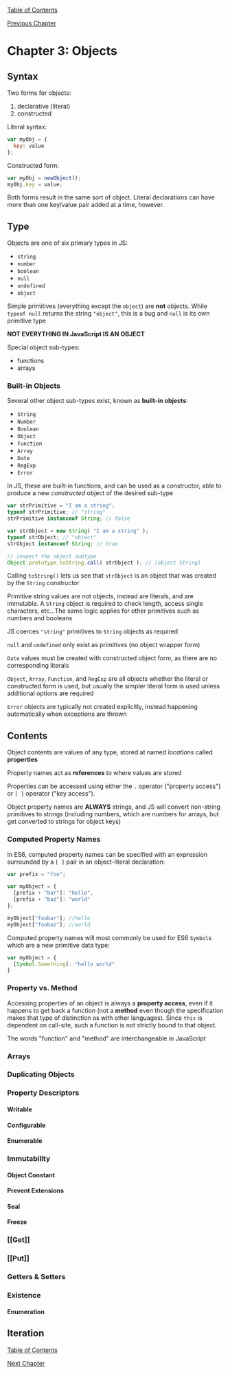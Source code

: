 [Table of Contents](_toc.md)

[Previous Chapter](ch2.md)

# Chapter 3: Objects #

## Syntax ##
Two forms for objects:
1. declarative (literal)
2. constructed

Literal syntax:
```js
var myObj = {
  key: value
};
```

Constructed form:
```js
var myObj = newObject();
myObj.key = value;
```

Both forms result in the same sort of object.  Literal declarations can
have more than one key/value pair added at a time, however.

## Type ##
Objects are one of six primary types in JS:
- `string`
- `number`
- `boolean`
- `null`
- `undefined`
- `object`

Simple primitives (everything except the `object`) are **not** objects.
While `typeof null` returns the string `"object"`, this is a bug and `null`
is its own primitive type

**NOT EVERYTHING IN JavaScript IS AN OBJECT**

Special object sub-types:
- functions
- arrays

### Built-in Objects ###
Several other object sub-types exist, known as **built-in objects**:
- `String`
- `Number`
- `Boolean`
- `Object`
- `Function`
- `Array`
- `Date`
- `RegExp`
- `Error`

In JS, these are built-in functions, and can be used as a constructor, able
to produce a new *constructed* object of the desired sub-type

```js
var strPrimitive = "I am a string";
typeof strPrimitive; // "string"
strPrimitive instanceof String; // false

var strObject = new String( "I am a string" );
typeof strObject; // "object"
strObject instanceof String; // true

// inspect the object subtype
Object.prototype.toString.call( strObject ); // [object String]
```

Calling `toString()` lets us see that `strObject` is an object that was created
by the `String` constructor

Primitive string values are not objects, instead are literals, and are 
immutable.  A `String` object is required to check length, access single 
characters, etc...The same logic applies for other primitives such as numbers
and booleans

JS coerces `"string"` primitives to `String` objects as required

`null` and `undefined` only exist as primitives (no object wrapper form)

`Date` values must be created with constructed object form, as there are no
corresponding literals

`Object`, `Array`, `Function`, and `RegExp` are all objects whether the literal
or constructed form is used, but usually the simpler literal form is used
unless additional options are required

`Error` objects are typically not created explicitly, instead happening 
automatically when exceptions are thrown

## Contents ##
Object contents are values of any type, stored at named *locations* called
**properties**

Property names act as **references** to where values are stored

Properties can be accessed using either the `.` operator ("property access")
or `[ ]` operator ("key access").

Object property names are **ALWAYS** strings, and JS will convert non-string
primitives to strings (including numbers, which are numbers for arrays, but
get converted to strings for object keys)

### Computed Property Names ###
In ES6, computed property names can be specified with an expression
surrounded by a `[ ]` pair in an object-literal declaration:

```js
var prefix = "foo";

var myObject = {
  [prefix + "bar"]: "hello",
  [prefix + "baz"]: "world"
};

myObject["foobar"]; //hello
myObject["foobaz"]; //world
```

Computed property names will most commonly be used for ES6 `Symbol`s which are 
a new primitive data type:

```js
var myObject = {
  [Symbol.Something]: "hello world"
}
```

### Property vs. Method ###
Accessing properties of an object is always a **property access**, even if
it happens to get back a function (not a **method** even though the 
specification makes that type of distinction as with other languages).  Since
`this` is dependent on call-site, such a function is not strictly bound to
that object.

The words "function" and "method" are interchangeable in JavaScript

### Arrays ###

### Duplicating Objects ###

### Property Descriptors ###

#### Writable ####

#### Configurable ####

#### Enumerable ####

### Immutability ###

#### Object Constant ####

#### Prevent Extensions ####

#### Seal ####

#### Freeze ####

### [[Get]] ###

### [[Put]] ###

### Getters & Setters ###

### Existence ###

#### Enumeration ####

## Iteration ##

[Table of Contents](_toc.md)

[Next Chapter](ch4.md)
